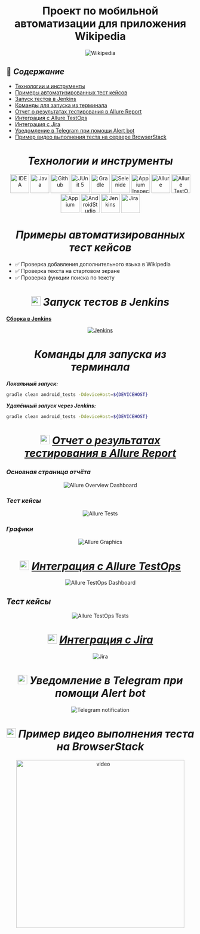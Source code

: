 
<h1 align="center"> Проект по мобильной автоматизации для приложения Wikipedia <a target="_blank" href="https://www.wikipedia.org/"></a> </h1>

<p align="center">
<img title="Wikipedia" src="images/WikipediaLogo.png">
</p>


## :green_book: *Содержание*
+ [Технологии и инструменты](#Technology)
+ [Примеры автоматизированных тест кейсов](#TestCases)
+ [Запуск тестов в Jenkins](#Jenkins)
+ [Команды для запуска из терминала](#SystemProperty)
+ [Отчет о результатах тестирования в Allure Report](#AllureReport)
+ [Интеграция с Allure TestOps](#AllureTestOps)
+ [Интеграция с Jira](#Jira)
+ [Уведомление в Telegram при помощи Alert bot](#Telegram)
+ [Пример видео выполнения теста на сервере BrowserStack](#BrowserStack)

<h1 align="center">
<a name="Technology"><i>Технологии и инструменты</i></a>
</h1>


<p align="center">  
<a href="https://www.jetbrains.com/idea/"><img src="images/Intelij_IDEA.svg" width="50" height="50"  alt="IDEA"/></a>  
<a href="https://www.java.com/"><img src="images/Java.svg" width="50" height="50"  alt="Java"/></a>  
<a href="https://github.com/"><img src="images/Github.svg" width="50" height="50"  alt="Github"/></a>  
<a href="https://junit.org/junit5/"><img src="images/JUnit5.svg" width="50" height="50"  alt="JUnit 5"/></a>  
<a href="https://gradle.org/"><img src="images/Gradle.svg" width="50" height="50"  alt="Gradle"/></a>  
<a href="https://selenide.org/"><img src="images/Selenide.svg" width="50" height="50"  alt="Selenide"/></a>  
<a href="https://github.com/appium/appium-inspector/raw/main/docs/icon.png"><img src="images/AppiumInspectorIcon.png" width="50" height="50"  alt="Appium Inspector"/></a>  
<a href="https://github.com/allure-framework/allure2"><img src="images/Allure_Report.svg" width="50" height="50"  alt="Allure"/></a> 
<a href="https://qameta.io/"><img src="images/AllureTestOps.svg" width="50" height="50"  alt="Allure TestOps"/></a>   
<a href="https://avatars.githubusercontent.com/u/3221291?s=200&v=4"><img src="images/Appium.svg" width="50" height="50"  alt="Appium"/></a>  
<a href="https://cdn.worldvectorlogo.com/logos/android-studio-1.svg"><img src="images/android-studio-icon.svg" width="50" height="50"  alt="AndroidStudio"/></a>  
<a href="https://www.jenkins.io/"><img src="images/Jenkins.svg" width="50" height="50"  alt="Jenkins"/></a>  
<a href="https://www.atlassian.com/ru/software/jira/"><img src="images/Jira.svg" width="50" height="50"  alt="Jira"/></a>  
</p>


<h1 align="center">
<a name="Technology"><i>Примеры автоматизированных тест кейсов</i></a>
</h1>

- :white_check_mark: Проверка добавления дополнительного языка в Wikipedia
- :white_check_mark: Проверка текста на стартовом экране
- :white_check_mark: Проверка функции поиска по тексту



<h1 align="center">
<img src="images/Jenkins.svg" width="25" height="25" alt="Jenkins"/> </a> <a name="Jenkins"><i>Запуск тестов в Jenkins</i></a>
</h1>

<a target="_blank" href="https://jenkins.autotests.cloud/job/qa_guru_diplom_Mobile_tests/">**Сборка в Jenkins**</a>
<p align="center">  
<a href="https://jenkins.autotests.cloud/job/qa_guru_diplom_Mobile_tests/"><img src="images/JenkinsJobMobile.png" alt="Jenkins"/></a>  
</p>

<h1 align="center">
<a name="Technology"><i>Команды для запуска из терминала</i></a>
</h1>


***Локальный запуск:***
```bash  
gradle clean android_tests -DdeviceHost=${DEVICEHOST}
```

***Удалённый запуск через Jenkins:***
```bash  
gradle clean android_tests -DdeviceHost=${DEVICEHOST}
```


<h1 align="center">
 <img src="images/Allure_Report.svg" width="25" height="25"  alt="Allure_Report"/> <a name="AllureReport"></a></a><a target="_blank" href="https://jenkins.autotests.cloud/job/qa_guru_diplom_Mobile_tests/"><i>Отчет о результатах тестирования в Allure Report</i></a>
</h1>

### *Основная страница отчёта*

<p align="center">  
<img title="Allure Overview Dashboard" src="images/Allure_Report_Overview.png">  
</p>  

### *Тест кейсы*

<p align="center">  
<img title="Allure Tests" src="images/Test_cases.png">  
</p>

### *Графики*

 <p align="center">  
<img title="Allure Graphics" src="images/Allure_Charts.png">  
</p>

<h1 align="center">
<img src="images/AllureTestOps.svg" width="25" height="25"  alt="Allure"/> <a name="AllureTestOps"></a></a><a target="_blank" href="https://allure.autotests.cloud/launch/15409/tree/155295?treeId=0"><i>Интеграция с Allure TestOps</i></a>
</h1>

<p align="center">  
<img title="Allure TestOps Dashboard" src="images/Allure_Test_Ops_Dashboard.png">  
</p>  

## *Тест кейсы*

<p align="center">  
<img title="Allure TestOps Tests" src="images/TestOpsTests.png">  
</p>

<h1 align="center">
<img src="images/Jira.svg" width="25" height="25"  alt="Jira"/> <a name="Jira"></a></a><a target="_blank" href="https://jira.autotests.cloud/browse/AUTO-1320"><i>Интеграция с Jira</i></a>
</h1>

<p align="center">  
<img title="Jira" src="images/JiraTicket.png">  
</p>

<h1 align="center">
<img src="images/Telegram.svg" width="25" height="25"  alt="Allure"/> <a name="Telegram"><i>Уведомление в Telegram при помощи Alert bot</i></a>
</h1>

<p align="center">  
<img title="Telegram notification" src="images/Telegram_bot.png">  
</p>

<h1 align="center">
<img src="images/Browserstack.svg" width="25" height="25" alt="Browserstack"/> <a name="BrowserStack"><i>Пример видео выполнения теста на BrowserStack</i></a>
</h1>

<p align="center"> 
<img title="Browserstack Video" src="images/BrowserStackVideoShort.gif" width="450" height="450"  alt="video">   
</p>



